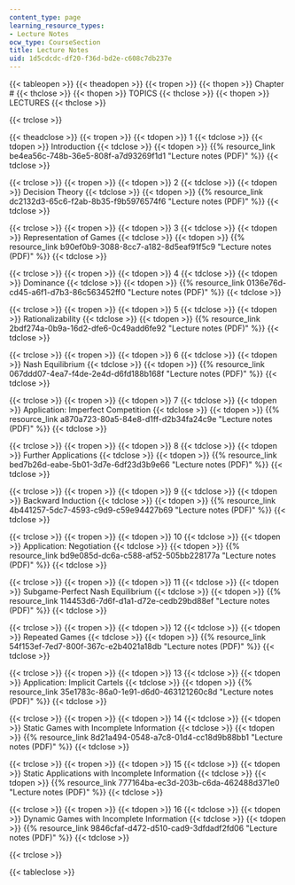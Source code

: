 ```yaml
---
content_type: page
learning_resource_types:
- Lecture Notes
ocw_type: CourseSection
title: Lecture Notes
uid: 1d5cdcdc-df20-f36d-bd2e-c608c7db237e
---
```


{{< tableopen >}}
{{< theadopen >}}
{{< tropen >}}
{{< thopen >}}
Chapter #
{{< thclose >}}
{{< thopen >}}
TOPICS
{{< thclose >}}
{{< thopen >}}
LECTURES
{{< thclose >}}

{{< trclose >}}

{{< theadclose >}}
{{< tropen >}}
{{< tdopen >}}
1
{{< tdclose >}}
{{< tdopen >}}
Introduction
{{< tdclose >}}
{{< tdopen >}}
{{% resource_link be4ea56c-748b-36e5-808f-a7d93269f1d1 "Lecture notes (PDF)" %}}
{{< tdclose >}}

{{< trclose >}}
{{< tropen >}}
{{< tdopen >}}
2
{{< tdclose >}}
{{< tdopen >}}
Decision Theory
{{< tdclose >}}
{{< tdopen >}}
{{% resource_link dc2132d3-65c6-f2ab-8b35-f9b5976574f6 "Lecture notes (PDF)" %}}
{{< tdclose >}}

{{< trclose >}}
{{< tropen >}}
{{< tdopen >}}
3
{{< tdclose >}}
{{< tdopen >}}
Representation of Games
{{< tdclose >}}
{{< tdopen >}}
{{% resource_link b90ef0b9-3088-8cc7-a182-8d5eaf91f5c9 "Lecture notes (PDF)" %}}
{{< tdclose >}}

{{< trclose >}}
{{< tropen >}}
{{< tdopen >}}
4
{{< tdclose >}}
{{< tdopen >}}
Dominance
{{< tdclose >}}
{{< tdopen >}}
{{% resource_link 0136e76d-cd45-a6f1-d7b3-86c563452ff0 "Lecture notes (PDF)" %}}
{{< tdclose >}}

{{< trclose >}}
{{< tropen >}}
{{< tdopen >}}
5
{{< tdclose >}}
{{< tdopen >}}
Rationalizability
{{< tdclose >}}
{{< tdopen >}}
{{% resource_link 2bdf274a-0b9a-16d2-dfe6-0c49add6fe92 "Lecture notes (PDF)" %}}
{{< tdclose >}}

{{< trclose >}}
{{< tropen >}}
{{< tdopen >}}
6
{{< tdclose >}}
{{< tdopen >}}
Nash Equilibrium
{{< tdclose >}}
{{< tdopen >}}
{{% resource_link 067ddd07-4ea7-f4de-2e4d-d6fd188b168f "Lecture notes (PDF)" %}}
{{< tdclose >}}

{{< trclose >}}
{{< tropen >}}
{{< tdopen >}}
7
{{< tdclose >}}
{{< tdopen >}}
Application: Imperfect Competition
{{< tdclose >}}
{{< tdopen >}}
{{% resource_link a870a723-80a5-84e8-d1ff-d2b34fa24c9e "Lecture notes (PDF)" %}}
{{< tdclose >}}

{{< trclose >}}
{{< tropen >}}
{{< tdopen >}}
8
{{< tdclose >}}
{{< tdopen >}}
Further Applications
{{< tdclose >}}
{{< tdopen >}}
{{% resource_link bed7b26d-eabe-5b01-3d7e-6df23d3b9e66 "Lecture notes (PDF)" %}}
{{< tdclose >}}

{{< trclose >}}
{{< tropen >}}
{{< tdopen >}}
9
{{< tdclose >}}
{{< tdopen >}}
Backward Induction
{{< tdclose >}}
{{< tdopen >}}
{{% resource_link 4b441257-5dc7-4593-c9d9-c59e94427b69 "Lecture notes (PDF)" %}}
{{< tdclose >}}

{{< trclose >}}
{{< tropen >}}
{{< tdopen >}}
10
{{< tdclose >}}
{{< tdopen >}}
Application: Negotiation
{{< tdclose >}}
{{< tdopen >}}
{{% resource_link bd9e085d-dc6a-c588-af52-505bb228177a "Lecture notes (PDF)" %}}
{{< tdclose >}}

{{< trclose >}}
{{< tropen >}}
{{< tdopen >}}
11
{{< tdclose >}}
{{< tdopen >}}
Subgame-Perfect Nash Equilibrium
{{< tdclose >}}
{{< tdopen >}}
{{% resource_link 114453d6-7d6f-d1a1-d72e-cedb29bd88ef "Lecture notes (PDF)" %}}
{{< tdclose >}}

{{< trclose >}}
{{< tropen >}}
{{< tdopen >}}
12
{{< tdclose >}}
{{< tdopen >}}
Repeated Games
{{< tdclose >}}
{{< tdopen >}}
{{% resource_link 54f153ef-7ed7-800f-367c-e2b4021a18db "Lecture notes (PDF)" %}}
{{< tdclose >}}

{{< trclose >}}
{{< tropen >}}
{{< tdopen >}}
13
{{< tdclose >}}
{{< tdopen >}}
Application: Implicit Cartels
{{< tdclose >}}
{{< tdopen >}}
{{% resource_link 35e1783c-86a0-1e91-d6d0-463121260c8d "Lecture notes (PDF)" %}}
{{< tdclose >}}

{{< trclose >}}
{{< tropen >}}
{{< tdopen >}}
14
{{< tdclose >}}
{{< tdopen >}}
Static Games with Incomplete Information
{{< tdclose >}}
{{< tdopen >}}
{{% resource_link 8d21a494-0548-a7c8-01d4-cc18d9b88bb1 "Lecture notes (PDF)" %}}
{{< tdclose >}}

{{< trclose >}}
{{< tropen >}}
{{< tdopen >}}
15
{{< tdclose >}}
{{< tdopen >}}
Static Applications with Incomplete Information
{{< tdclose >}}
{{< tdopen >}}
{{% resource_link 777164ba-ec3d-203b-c6da-462488d371e0 "Lecture notes (PDF)" %}}
{{< tdclose >}}

{{< trclose >}}
{{< tropen >}}
{{< tdopen >}}
16
{{< tdclose >}}
{{< tdopen >}}
Dynamic Games with Incomplete Information
{{< tdclose >}}
{{< tdopen >}}
{{% resource_link 9846cfaf-d472-d510-cad9-3dfdadf2fd06 "Lecture notes (PDF)" %}}
{{< tdclose >}}

{{< trclose >}}

{{< tableclose >}}